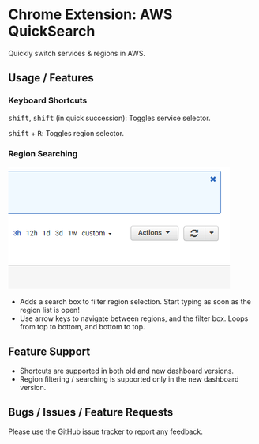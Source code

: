 # Chrome Extension: AWS QuickSearch

Quickly switch services & regions in AWS.

## Usage / Features

### Keyboard Shortcuts

<kbd>shift</kbd>, <kbd>shift</kbd> (in quick succession): Toggles service selector.

<kbd>shift</kbd> + <kbd>R</kbd>: Toggles region selector.

### Region Searching

![Region Quick Searching](features/region-quick-search.gif)

* Adds a search box to filter region selection. Start typing as soon as the region list is open!
* Use arrow keys to navigate between regions, and the filter box. Loops from top to bottom, and bottom to top.

## Feature Support

* Shortcuts are supported in both old and new dashboard versions.
* Region filtering / searching is supported only in the new dashboard version.

## Bugs / Issues / Feature Requests

Please use the GitHub issue tracker to report any feedback. 

